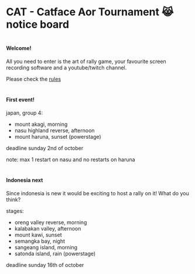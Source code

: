 # CAT - Catface Aor Tournament 😹 notice board

#

#### Welcome!

All you need to enter is the art of rally game, your favourite screen recording software and a youtube/twitch channel.

Please check the [rules](https://github.com/xlsrln/aorcs/blob/main/cat_rules.md)

#

#### First event!

japan, group 4:

- mount akagi, morning
- nasu highland reverse, afternoon
- mount haruna, sunset (powerstage)

deadline sunday 2nd of october

note: max 1 restart on nasu and no restarts on haruna

#

#### Indonesia next

Since indonesia is new it would be exciting to host a rally on it! What do you think?

stages:

- oreng valley reverse, morning
- kalabakan valley, afternoon
- mount kawi, sunset
- semangka bay, night
- sangeang island, morning
- satonda island, rain (powerstage)

deadline sunday 16th of october

#
